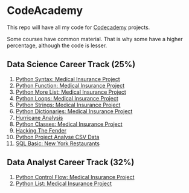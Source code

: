# CodeAcademy
This repo will have all my code for [Codecademy](https://www.codecademy.com/profiles/FarhanKhalifaIbrahim) projects.

Some courses have common material. That is why some have a higher percentage, although the code is lesser.

## Data Science Career Track (25%)
1. [Python Syntax: Medical Insurance Project](https://gist.github.com/7efe06c2e430cc1fb9e227f835f28c57)
2. [Python Function: Medical Insurance Project](https://gist.github.com/c517acecd9cf29e51d09747a82ea2f6c)
3. [Python More List: Medical Insurance Project](https://gist.github.com/ae9d24c9ade37a212ed9a49848510b09)
4. [Python Loops: Medical Insurance Project](https://gist.github.com/89cf999152da5deece4985bc9fc6b002)
5. [Python Strings: Medical Insurance Project](https://gist.github.com/499184bbd4adbc188885b09b837e0d97)
6. [Python Dictionaries: Medical Insurance Project](https://gist.github.com/fa6d091c830087b8a51d92bf23f2e317)
7. [Hurricane Analysis](https://gist.github.com/c5c6459a655ae7518a9c1d198a03626c)
8. [Python Classes: Medical Insurance Project](https://gist.github.com/aca58379a36685a7ae6360e34850c570)
9. [Hacking The Fender](https://gist.github.com/f6e7d3657f34ec3acae3edeb1ea4aece)
10. [Python Project Analyse CSV Data](https://github.com/Farhan-Khalifa-Ibrahim/CodeAcademy/tree/main/python-portfolio)
11. [SQL Basic: New York Restaurants](https://gist.github.com/ad29eb5be07cde6f339a824c7d68b037)

## Data Analyst Career Track (32%)
1. [Python Control Flow: Medical Insurance Project](https://gist.github.com/59f754db28b8a1c8bceb1b3180dd6367)
2. [Python List: Medical Insurance Project](https://gist.github.com/9567623ffc6682fa8bdaac674c2e270f)
